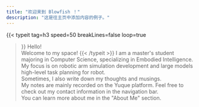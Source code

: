 ```yaml
---
title: "欢迎来到 Blowfish ！"
description: "这是往主页中添加内容的例子。"
---
```

{{< typeit 
  tag=h3
  speed=50
  breakLines=false
  loop=true
>}}
Hello!  
Welcome to my space!
{{< /typeit >}}
I am a master's student majoring in Computer Science, specializing in Embodied Intelligence.<br>
My focus is on robotic arm simulation development and large models high-level task planning for robot.<br>
Sometimes, I also write down my thoughts and musings.<br>
My notes are mainly recorded on the Yuque platform. Feel free to check out my contact information in the navigation bar.<br>
You can learn more about me in the "About Me" section.<br>